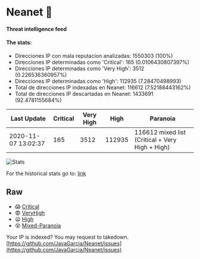 # Neanet :hocho:
#### Threat intelligence feed
#### The stats:

- Direcciones IP con mala reputacion analizadas: 1550303 (100%)
- Direcciones IP determinadas como 'Critical':  165 (0.0106430807397%)
- Direcciones IP determinadas como 'Very High':  3512 (0.226536360957%)
- Direcciones IP determinadas como 'High':  112935 (7.28470498993)
- Total de direcciones IP indexadas en Neanet:  116612 (7.52188443162%)
- Total de direcciones IP descartadas en Neanet:  1433691 (92.4781155684%)

| Last Update | Critical | Very High | High | Paranoia |
| --- | --- | --- | --- | --- |
| 2020-11-07 13:02:37 | 165 | 3512 | 112935 | 116612 mixed list (Critical + Very High + High)|

![Stats](https://docs.google.com/spreadsheets/d/e/2PACX-1vSnaNMIXVabIpDJjufMlzH7poXnshF3mgd8Is1g9ytUEzVsP5my4Trn8f-xkoLLQ38xpL3HtmUexLo6/pubchart?oid=501124687&format=image)

For the historical stats go to: [link](/stats.csv)
## Raw
- :scream: [Critical](https://raw.githubusercontent.com/JavaGarcia/Neanet/master/blacklists/neanet_critical.txt)
- :fearful: [VeryHigh](https://raw.githubusercontent.com/JavaGarcia/Neanet/master/blacklists/neanet_veryHigh.txtt)
- :frowning: [High](https://raw.githubusercontent.com/JavaGarcia/Neanet/master/blacklists/neanet_high.txt)
- :dizzy_face: [Mixed-Paranoia](https://raw.githubusercontent.com/JavaGarcia/Neanet/master/blacklists/neanet_all.txt)


Your IP is indexed? You may request to takedown. [https://github.com/JavaGarcia/Neanet/issues](https://github.com/JavaGarcia/Neanet/issues)

















































































































































































































































































































































































































































































































































































































































































































































































































































































































































































































































































































































































































































































































































































































































































































































































































































































































































































































































































































































































































































